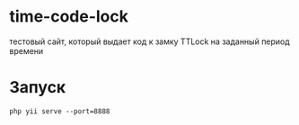 # time-code-lock
тестовый сайт, который выдает код к замку TTLock на заданный период времени


# Запуск
    php yii serve --port=8888